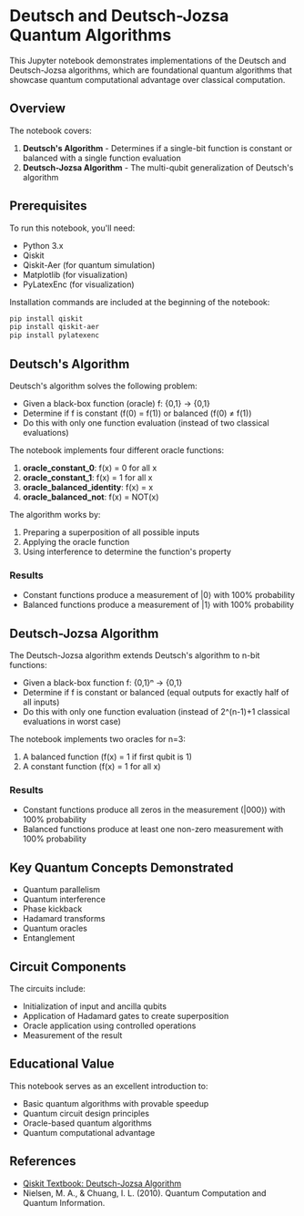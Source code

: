 # Deutsch and Deutsch-Jozsa Quantum Algorithms

This Jupyter notebook demonstrates implementations of the Deutsch and Deutsch-Jozsa algorithms, which are foundational quantum algorithms that showcase quantum computational advantage over classical computation.

## Overview

The notebook covers:
1. **Deutsch's Algorithm** - Determines if a single-bit function is constant or balanced with a single function evaluation
2. **Deutsch-Jozsa Algorithm** - The multi-qubit generalization of Deutsch's algorithm

## Prerequisites

To run this notebook, you'll need:

- Python 3.x
- Qiskit
- Qiskit-Aer (for quantum simulation)
- Matplotlib (for visualization)
- PyLatexEnc (for visualization)

Installation commands are included at the beginning of the notebook:

```bash
pip install qiskit
pip install qiskit-aer
pip install pylatexenc
```

## Deutsch's Algorithm

Deutsch's algorithm solves the following problem:
- Given a black-box function (oracle) f: {0,1} → {0,1}
- Determine if f is constant (f(0) = f(1)) or balanced (f(0) ≠ f(1))
- Do this with only one function evaluation (instead of two classical evaluations)

The notebook implements four different oracle functions:
1. **oracle_constant_0**: f(x) = 0 for all x
2. **oracle_constant_1**: f(x) = 1 for all x
3. **oracle_balanced_identity**: f(x) = x
4. **oracle_balanced_not**: f(x) = NOT(x)

The algorithm works by:
1. Preparing a superposition of all possible inputs
2. Applying the oracle function
3. Using interference to determine the function's property

### Results
- Constant functions produce a measurement of |0⟩ with 100% probability
- Balanced functions produce a measurement of |1⟩ with 100% probability

## Deutsch-Jozsa Algorithm

The Deutsch-Jozsa algorithm extends Deutsch's algorithm to n-bit functions:
- Given a black-box function f: {0,1}ⁿ → {0,1}
- Determine if f is constant or balanced (equal outputs for exactly half of all inputs)
- Do this with only one function evaluation (instead of 2^(n-1)+1 classical evaluations in worst case)

The notebook implements two oracles for n=3:
1. A balanced function (f(x) = 1 if first qubit is 1)
2. A constant function (f(x) = 1 for all x)

### Results
- Constant functions produce all zeros in the measurement (|000⟩) with 100% probability
- Balanced functions produce at least one non-zero measurement with 100% probability

## Key Quantum Concepts Demonstrated

- Quantum parallelism
- Quantum interference
- Phase kickback
- Hadamard transforms
- Quantum oracles
- Entanglement

## Circuit Components

The circuits include:
- Initialization of input and ancilla qubits
- Application of Hadamard gates to create superposition
- Oracle application using controlled operations
- Measurement of the result

## Educational Value

This notebook serves as an excellent introduction to:
- Basic quantum algorithms with provable speedup
- Quantum circuit design principles
- Oracle-based quantum algorithms
- Quantum computational advantage

## References

- [Qiskit Textbook: Deutsch-Jozsa Algorithm](https://qiskit.org/textbook/ch-algorithms/deutsch-jozsa.html)
- Nielsen, M. A., & Chuang, I. L. (2010). Quantum Computation and Quantum Information.
